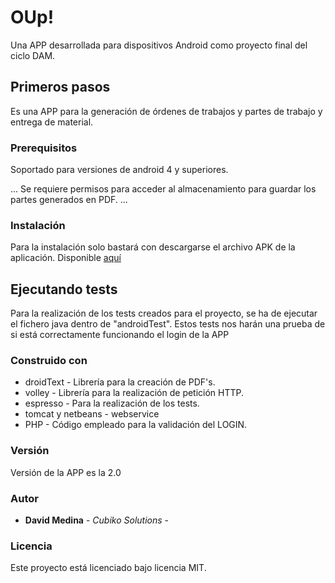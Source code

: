 # OUp!

Una APP desarrollada para dispositivos Android como proyecto final del ciclo DAM.

## Primeros pasos

Es una APP para la generación de órdenes de trabajos y partes de trabajo y entrega de material.

### Prerequisitos

Soportado para versiones de android 4 y superiores.

...
Se requiere permisos para acceder al almacenamiento para guardar los partes generados en PDF.
...


### Instalación

Para la instalación solo bastará con descargarse el archivo APK de la aplicación. Disponible [aquí](https://github.com/davidcbk/OApp)

## Ejecutando tests

Para la realización de los tests creados para el proyecto, se ha de ejecutar el fichero java dentro de "androidTest". Estos tests nos harán una prueba de si está correctamente funcionando el login de la APP


### Construido con

* droidText - Librería para la creación de PDF's.
* volley - Librería para la realización de petición HTTP.
* espresso - Para la realización de los tests.
* tomcat y netbeans - webservice
* PHP - Código empleado para la validación del LOGIN.

### Versión

Versión de la APP es la 2.0


### Autor

* **David Medina** - *Cubiko Solutions* -

### Licencia

Este proyecto está licenciado bajo licencia MIT.